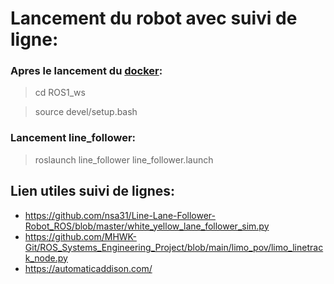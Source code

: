 # Lancement du robot avec suivi de ligne:

### Apres le lancement du [docker](../Docker/README.md):

> cd ROS1_ws

> source devel/setup.bash

### Lancement line_follower:

> roslaunch line_follower line_follower.launch





## Lien utiles suivi de lignes:

- https://github.com/nsa31/Line-Lane-Follower-Robot_ROS/blob/master/white_yellow_lane_follower_sim.py
- https://github.com/MHWK-Git/ROS_Systems_Engineering_Project/blob/main/limo_pov/limo_linetrack_node.py
- https://automaticaddison.com/